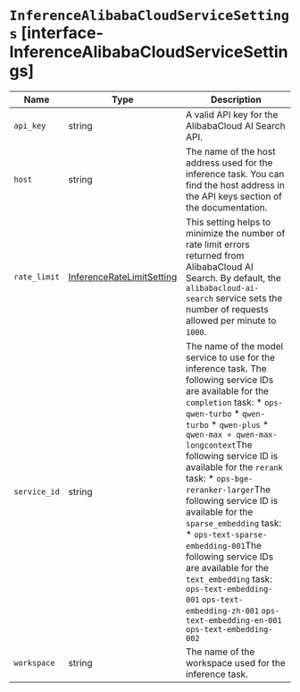 # `InferenceAlibabaCloudServiceSettings` [interface-InferenceAlibabaCloudServiceSettings]

| Name | Type | Description |
| - | - | - |
| `api_key` | string | A valid API key for the AlibabaCloud AI Search API. |
| `host` | string | The name of the host address used for the inference task. You can find the host address in the API keys section of the documentation. |
| `rate_limit` | [InferenceRateLimitSetting](./InferenceRateLimitSetting.md) | This setting helps to minimize the number of rate limit errors returned from AlibabaCloud AI Search. By default, the `alibabacloud-ai-search` service sets the number of requests allowed per minute to `1000`. |
| `service_id` | string | The name of the model service to use for the inference task. The following service IDs are available for the `completion` task: * `ops-qwen-turbo` * `qwen-turbo` * `qwen-plus` * `qwen-max ÷ qwen-max-longcontext`The following service ID is available for the `rerank` task: * `ops-bge-reranker-larger`The following service ID is available for the `sparse_embedding` task: * `ops-text-sparse-embedding-001`The following service IDs are available for the `text_embedding` task: `ops-text-embedding-001` `ops-text-embedding-zh-001` `ops-text-embedding-en-001` `ops-text-embedding-002` |
| `workspace` | string | The name of the workspace used for the inference task. |
